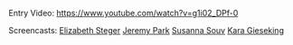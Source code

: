 Entry Video: https://www.youtube.com/watch?v=g1i02_DPf-0

Screencasts:
[Elizabeth Steger](https://www.youtube.com/watch?v=xFsJSaUtoPg&feature=youtu.be)
[Jeremy Park](https://youtu.be/dgfJMmZes8k)
[Susanna Souv](https://youtu.be/jhzhTmb_z0s)
[Kara Gieseking](https://youtu.be/KDykVB97OWs)
